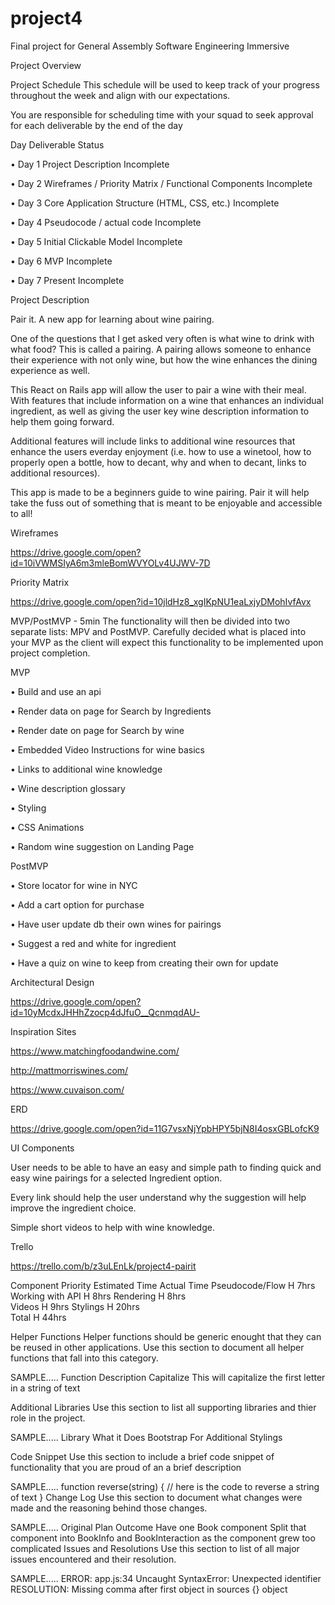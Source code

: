 # project4
Final project for General Assembly Software Engineering Immersive


Project Overview

Project Schedule
This schedule will be used to keep track of your progress throughout the week and align with our expectations.

You are responsible for scheduling time with your squad to seek approval for each deliverable by the end of the day

Day	Deliverable	Status

• Day 1	Project Description	Incomplete

• Day 2	Wireframes / Priority Matrix / Functional Components	Incomplete

• Day 3	Core Application Structure (HTML, CSS, etc.)	Incomplete

• Day 4	Pseudocode / actual code	Incomplete

• Day 5	Initial Clickable Model	Incomplete

• Day 6	MVP	Incomplete

• Day 7	Present	Incomplete

Project Description

Pair it. A new app for learning about wine pairing.

One of the questions that I get asked very often is what wine to drink with what food? This is called a pairing. A pairing allows someone to enhance their experience with not only wine, but how the wine enhances the dining experience as well.

This React on Rails app will allow the user to pair a wine with their meal. With features that include information on a wine that enhances an individual ingredient, as well as giving the user key wine description information to help them going forward.

Additional features will include links to additional wine resources that enhance the users everday enjoyment (i.e. how to use a winetool, how to properly open a bottle, how to decant, why and when to decant, links to additional resources).

This app is made to be a beginners guide to wine pairing.
Pair it will help take the fuss out of something that is meant to be enjoyable and accessible to all!

Wireframes

https://drive.google.com/open?id=10iVWMSIyA6m3mleBomWVYOLv4UJWV-7D

Priority Matrix

https://drive.google.com/open?id=10jldHz8_xgIKpNU1eaLxjyDMohIvfAvx

MVP/PostMVP - 5min
The functionality will then be divided into two separate lists: MPV and PostMVP. Carefully decided what is placed into your MVP as the client will expect this functionality to be implemented upon project completion.


MVP

• Build and use an api

• Render data on page for Search by Ingredients

• Render date on page for Search by wine

• Embedded Video Instructions for wine basics

• Links to additional wine knowledge

• Wine description glossary

• Styling

• CSS Animations

• Random wine suggestion on Landing Page


PostMVP

• Store locator for wine in NYC

• Add a cart option for purchase

• Have user update db their own wines for pairings

• Suggest a red and white for ingredient

• Have a quiz on wine to keep from creating their own for update


Architectural Design

https://drive.google.com/open?id=10yMcdxJHHhZzocp4dJfuO__QcnmqdAU-


Inspiration Sites

https://www.matchingfoodandwine.com/

http://mattmorriswines.com/

https://www.cuvaison.com/

ERD

https://drive.google.com/open?id=11G7vsxNjYpbHPY5bjN8I4osxGBLofcK9

UI Components

User needs to be able to have an easy and simple path to finding quick and easy wine pairings for a selected Ingredient option. 

Every link should help the user understand why the suggestion will help improve the ingredient choice. 

Simple short videos to help with wine knowledge.

Trello

https://trello.com/b/z3uLEnLk/project4-pairit

Component	Priority	Estimated Time	Actual Time
Pseudocode/Flow  H   7hrs
Working with API	H	8hrs
Rendering  H	8hrs	
Videos    H    9hrs
Stylings    H   20hrs	
Total	H	44hrs	


Helper Functions
Helper functions should be generic enought that they can be reused in other applications. Use this section to document all helper functions that fall into this category.

SAMPLE.....
Function	Description
Capitalize	This will capitalize the first letter in a string of text

Additional Libraries
Use this section to list all supporting libraries and thier role in the project.

SAMPLE.....
Library	What it Does
Bootstrap For Additional Stylings


Code Snippet
Use this section to include a brief code snippet of functionality that you are proud of an a brief description

SAMPLE.....
function reverse(string) {
	// here is the code to reverse a string of text
}
Change Log
Use this section to document what changes were made and the reasoning behind those changes.

SAMPLE.....
Original Plan	Outcome
Have one Book component	Split that component into BookInfo and BookInteraction as the component grew too complicated
Issues and Resolutions
Use this section to list of all major issues encountered and their resolution.

SAMPLE.....
ERROR: app.js:34 Uncaught SyntaxError: Unexpected identifier
RESOLUTION: Missing comma after first object in sources {} object